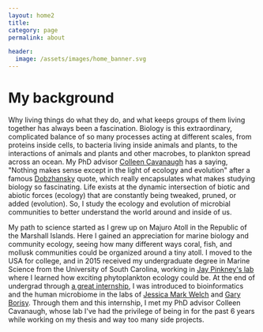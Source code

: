 ```yaml
---
layout: home2
title: 
category: page
permalink: about

header:
  image: /assets/images/home_banner.svg
---
```



# My background

Why living things do what they do, and what keeps groups of them living together has always been a fascination. Biology is this extraordinary, complicated balance of so many processes acting at different scales, from proteins inside cells, to bacteria living inside animals and plants, to the interactions of animals and plants and other macrobes, to plankton spread across an ocean. My PhD advisor [Colleen Cavanaugh](https://cavanaughlab.oeb.harvard.edu/people/colleen-cavanaugh) has a saying,  "Nothing makes sense except in the light of ecology and evolution" after a famous [Dobzhansky](https://en.wikipedia.org/wiki/Theodosius_Dobzhansky) quote, which really encapsulates what makes studying biology so fascinating. Life exists at the dynamic intersection of biotic and abiotic forces (ecology) that are constantly being tweaked, pruned, or added (evolution). So, I study the ecology and evolution of microbial communities to better understand the world around and inside of us.

My path to science started as I grew up on Majuro Atoll in the Republic of the Marshall Islands. Here I gained an appreciation for marine biology and community ecology, seeing how many different ways coral, fish, and mollusk communities could be organized around a tiny atoll. I moved to the USA for college, and in 2015 received my undergraduate degree in Marine Science from the University of South Carolina, working in [Jay Pinkney's lab](https://phytoninja.com/about/) where I learned how exciting phytoplankton ecology could be. At the end of undergrad through [a great internship](https://www.woodsholediversity.org/pep/), I was introduced to bioinformatics and the human microbiome in the labs of [Jessica Mark Welch](https://www.mbl.edu/jbpc/staff/jmarkwelch/) and [Gary Borisy](https://forsyth.org/person/scientist/ant-0). Through them and this internship, I met my PhD advisor Colleen Cavanaugh, whose lab I've had the privilege of being in for the past 6 years while working on my thesis and way too many side projects.